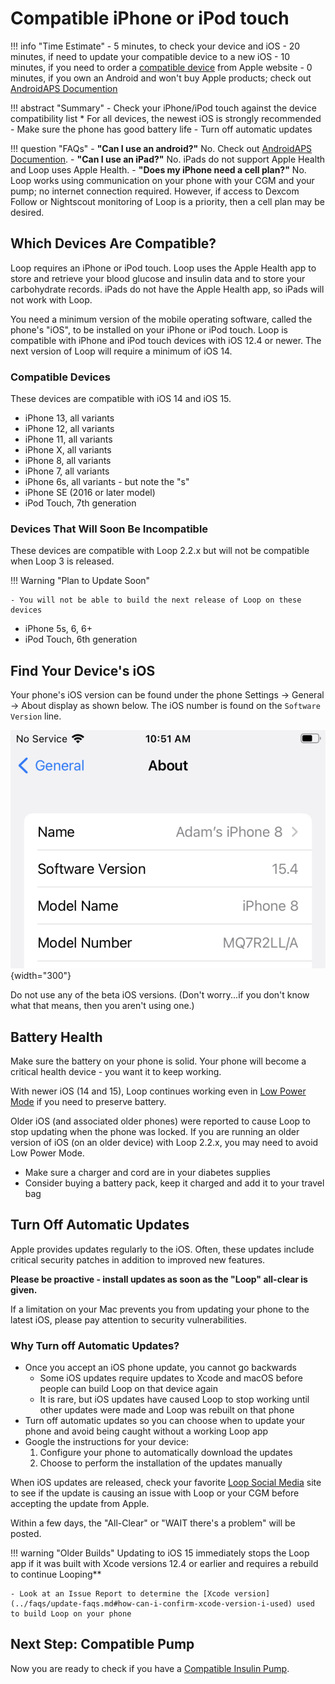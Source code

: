 # Compatible iPhone or iPod touch

!!! info "Time Estimate"
    - 5 minutes, to check your device and iOS
    - 20 minutes, if need to update your compatible device to a new iOS
    - 10 minutes, if you need to order a [compatible device](step2.md#compatible-devices) from Apple website
    - 0 minutes, if you own an Android and won't buy Apple products; check out [AndroidAPS Documention](https://androidaps.readthedocs.io/en/latest/)

!!! abstract "Summary"
    - Check your iPhone/iPod touch against the device compatibility list
        * For all devices, the newest iOS is strongly recommended
    - Make sure the phone has good battery life
    - Turn off automatic updates

!!! question "FAQs"
    - **"Can I use an android?"** No. Check out [AndroidAPS Documention](https://androidaps.readthedocs.io/en/latest/).
    - **"Can I use an iPad?"** No. iPads do not support Apple Health and Loop uses Apple Health.
    - **"Does my iPhone need a cell plan?"** No. Loop works using communication on your phone with your CGM and your pump; no internet connection required. However, if access to Dexcom Follow or Nightscout monitoring of Loop is a priority, then a cell plan may be desired.

## Which Devices Are Compatible?

Loop requires an iPhone or iPod touch. Loop uses the Apple Health app to store and retrieve your blood glucose and insulin data and to store your carbohydrate records. iPads do not have the Apple Health app, so iPads will not work with Loop.

You need a minimum version of the mobile operating software, called the phone's "iOS", to be installed on your iPhone or iPod touch. Loop is compatible with iPhone and iPod touch devices with iOS 12.4 or newer. The next version of Loop will require a minimum of iOS 14.

### Compatible Devices

These devices are compatible with iOS 14 and iOS 15.

- iPhone 13, all variants
- iPhone 12, all variants
- iPhone 11, all variants
- iPhone X, all variants
- iPhone 8, all variants
- iPhone 7, all variants
- iPhone 6s, all variants - but note the "s"
- iPhone SE (2016 or later model)
- iPod Touch, 7th generation

### Devices That Will Soon Be Incompatible

These devices are compatible with Loop 2.2.x but will not be compatible when Loop 3 is released.

!!! Warning "Plan to Update Soon"

    - You will not be able to build the next release of Loop on these devices

- iPhone 5s, 6, 6+
- iPod Touch, 6th generation


## Find Your Device's iOS

Your phone's iOS version can be found under the phone Settings -> General -> About display as shown below. The iOS number is found on the `Software Version` line.

![phone current iOS display](img/ios.svg){width="300"}

Do not use any of the beta iOS versions. (Don't worry...if you don't know what that means, then you aren't using one.)


## Battery Health

Make sure the battery on your phone is solid. Your phone will become a critical health device - you want it to keep working.

With newer iOS (14 and 15), Loop continues working even in [Low Power Mode](https://support.apple.com/en-us/HT205234) if you need to preserve battery. 

Older iOS (and associated older phones) were reported to cause Loop to stop updating when the phone was locked. If you are running an older version of iOS (on an older device) with Loop 2.2.x, you may need to avoid Low Power Mode.

* Make sure a charger and cord are in your diabetes supplies
* Consider buying a battery pack, keep it charged and add it to your travel bag

## Turn Off Automatic Updates

Apple provides updates regularly to the iOS.  Often, these updates include critical security patches in addition to improved new features.

**Please be proactive - install updates as soon as the "Loop" all-clear is given.**

If a limitation on your Mac prevents you from updating your phone to the latest iOS, please pay attention to security vulnerabilities.


### Why Turn off Automatic Updates?

* Once you accept an iOS phone update, you cannot go backwards
    * Some iOS updates require updates to Xcode and macOS before people can build Loop on that device again
    * It is rare, but iOS updates have caused Loop to stop working until other updates were made and Loop was rebuilt on that phone
* Turn off automatic updates so you can choose when to update your phone and avoid being caught without a working Loop app
* Google the instructions for your device:
    1. Configure your phone to automatically download the updates
    1. Choose to perform the installation of the updates manually


When iOS updates are released, check your favorite [Loop Social Media](../intro/loopdocs-how-to.md#how-to-find-help) site to see if the update is causing an issue with Loop or your CGM before accepting the update from Apple.

Within a few days, the "All-Clear" or "WAIT there's a problem" will be posted.

!!! warning "Older Builds"
    Updating to iOS 15 immediately stops the Loop app if it was built with Xcode versions 12.4 or earlier and requires a rebuild to continue Looping**

    - Look at an Issue Report to determine the [Xcode version](../faqs/update-faqs.md#how-can-i-confirm-xcode-version-i-used) used to build Loop on your phone


## Next Step: Compatible Pump

Now you are ready to check if you have a [Compatible Insulin Pump](step3.md).
